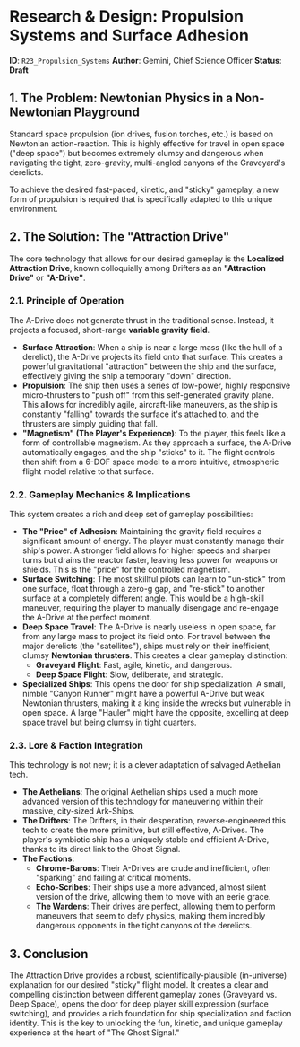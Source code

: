 # Research & Design: Propulsion Systems and Surface Adhesion

**ID**: `R23_Propulsion_Systems`
**Author**: Gemini, Chief Science Officer
**Status**: **Draft**

## 1. The Problem: Newtonian Physics in a Non-Newtonian Playground

Standard space propulsion (ion drives, fusion torches, etc.) is based on Newtonian action-reaction. This is highly effective for travel in open space ("deep space") but becomes extremely clumsy and dangerous when navigating the tight, zero-gravity, multi-angled canyons of the Graveyard's derelicts.

To achieve the desired fast-paced, kinetic, and "sticky" gameplay, a new form of propulsion is required that is specifically adapted to this unique environment.

## 2. The Solution: The "Attraction Drive"

The core technology that allows for our desired gameplay is the **Localized Attraction Drive**, known colloquially among Drifters as an **"Attraction Drive"** or **"A-Drive"**.

### 2.1. Principle of Operation

The A-Drive does not generate thrust in the traditional sense. Instead, it projects a focused, short-range **variable gravity field**.

*   **Surface Attraction**: When a ship is near a large mass (like the hull of a derelict), the A-Drive projects its field onto that surface. This creates a powerful gravitational "attraction" between the ship and the surface, effectively giving the ship a temporary "down" direction.
*   **Propulsion**: The ship then uses a series of low-power, highly responsive micro-thrusters to "push off" from this self-generated gravity plane. This allows for incredibly agile, aircraft-like maneuvers, as the ship is constantly "falling" towards the surface it's attached to, and the thrusters are simply guiding that fall.
*   **"Magnetism" (The Player's Experience)**: To the player, this feels like a form of controllable magnetism. As they approach a surface, the A-Drive automatically engages, and the ship "sticks" to it. The flight controls then shift from a 6-DOF space model to a more intuitive, atmospheric flight model relative to that surface.

### 2.2. Gameplay Mechanics & Implications

This system creates a rich and deep set of gameplay possibilities:

*   **The "Price" of Adhesion**: Maintaining the gravity field requires a significant amount of energy. The player must constantly manage their ship's power. A stronger field allows for higher speeds and sharper turns but drains the reactor faster, leaving less power for weapons or shields. This is the "price" for the controlled magnetism.
*   **Surface Switching**: The most skillful pilots can learn to "un-stick" from one surface, float through a zero-g gap, and "re-stick" to another surface at a completely different angle. This would be a high-skill maneuver, requiring the player to manually disengage and re-engage the A-Drive at the perfect moment.
*   **Deep Space Travel**: The A-Drive is nearly useless in open space, far from any large mass to project its field onto. For travel between the major derelicts (the "satellites"), ships must rely on their inefficient, clumsy **Newtonian thrusters**. This creates a clear gameplay distinction:
    *   **Graveyard Flight**: Fast, agile, kinetic, and dangerous.
    *   **Deep Space Flight**: Slow, deliberate, and strategic.
*   **Specialized Ships**: This opens the door for ship specialization. A small, nimble "Canyon Runner" might have a powerful A-Drive but weak Newtonian thrusters, making it a king inside the wrecks but vulnerable in open space. A large "Hauler" might have the opposite, excelling at deep space travel but being clumsy in tight quarters.

### 2.3. Lore & Faction Integration

This technology is not new; it is a clever adaptation of salvaged Aethelian tech.

*   **The Aethelians**: The original Aethelian ships used a much more advanced version of this technology for maneuvering within their massive, city-sized Ark-Ships.
*   **The Drifters**: The Drifters, in their desperation, reverse-engineered this tech to create the more primitive, but still effective, A-Drives. The player's symbiotic ship has a uniquely stable and efficient A-Drive, thanks to its direct link to the Ghost Signal.
*   **The Factions**:
    *   **Chrome-Barons**: Their A-Drives are crude and inefficient, often "sparking" and failing at critical moments.
    *   **Echo-Scribes**: Their ships use a more advanced, almost silent version of the drive, allowing them to move with an eerie grace.
    *   **The Wardens**: Their drives are perfect, allowing them to perform maneuvers that seem to defy physics, making them incredibly dangerous opponents in the tight canyons of the derelicts.

## 3. Conclusion

The Attraction Drive provides a robust, scientifically-plausible (in-universe) explanation for our desired "sticky" flight model. It creates a clear and compelling distinction between different gameplay zones (Graveyard vs. Deep Space), opens the door for deep player skill expression (surface switching), and provides a rich foundation for ship specialization and faction identity. This is the key to unlocking the fun, kinetic, and unique gameplay experience at the heart of "The Ghost Signal."
